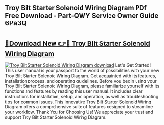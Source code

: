 ## Troy Bilt Starter Solenoid Wiring Diagram PDf Free Download - Part-QWY Service Owner Guide 6Pa3Q

# <h2><a href="http://dfppfe2.blite.top/?on=Troy+Bilt+Starter+Solenoid+Wiring+Diagram">🔗Download New 👉🔴 Troy Bilt Starter Solenoid Wiring Diagram</a></h2>

[![Troy Bilt Starter Solenoid Wiring Diagram download](https://i.imgur.com/lujVjoI.png)](http://dfppfe2.blite.top/?on=Troy+Bilt+Starter+Solenoid+Wiring+Diagram)
Let's Get Started! This user manual is your passport to the world of possibilities with your new Troy Bilt Starter Solenoid Wiring Diagram. Get acquainted with its features, installation process, and operating guidelines. Before you begin using your Troy Bilt Starter Solenoid Wiring Diagram, please familiarize yourself with its functions and features by reading this user manual. It includes clear instructions for installation, setup, and operation, as well as troubleshooting tips for common issues. This innovative Troy Bilt Starter Solenoid Wiring Diagram offers a comprehensive suite of features designed to streamline your workflow. Thank You for Choosing Us! We appreciate your trust and support Troy Bilt Starter Solenoid Wiring Diagram.
